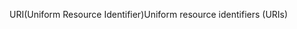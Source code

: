 <span data-ttu-id="93ed1-101">URI(Uniform Resource Identifier)</span><span class="sxs-lookup"><span data-stu-id="93ed1-101">Uniform resource identifiers (URIs)</span></span>